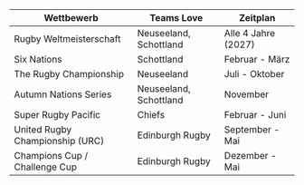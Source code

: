 | **Wettbewerb**                  | **Teams Love**              | **Zeitplan**        |
| ------------------------------- | ---------------------- | ------------------- |
| Rugby Weltmeisterschaft         | Neuseeland, Schottland | Alle 4 Jahre (2027) |
| Six Nations                     | Schottland             | Februar - März      |
| The Rugby Championship          | Neuseeland             | Juli - Oktober      |
| Autumn Nations Series           | Neuseeland, Schottland | November            |
| Super Rugby Pacific             | Chiefs                 | Februar - Juni      |
| United Rugby Championship (URC) | Edinburgh Rugby        | September - Mai     |
| Champions Cup / Challenge Cup   | Edinburgh Rugby        | Dezember - Mai      |